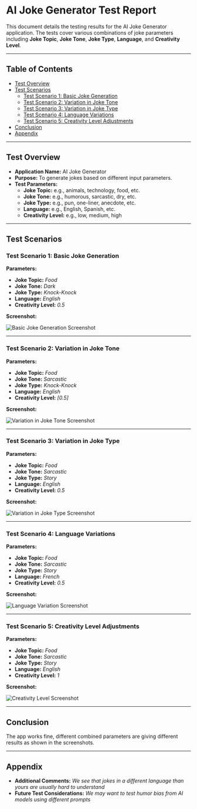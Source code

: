 # AI Joke Generator Test Report

This document details the testing results for the AI Joke Generator application. The tests cover various combinations of joke parameters including **Joke Topic**, **Joke Tone**, **Joke Type**, **Language**, and **Creativity Level**.

---

## Table of Contents

- [Test Overview](#test-overview)
- [Test Scenarios](#test-scenarios)
  - [Test Scenario 1: Basic Joke Generation](#test-scenario-1-basic-joke-generation)
  - [Test Scenario 2: Variation in Joke Tone](#test-scenario-2-variation-in-joke-tone)
  - [Test Scenario 3: Variation in Joke Type](#test-scenario-3-variation-in-joke-type)
  - [Test Scenario 4: Language Variations](#test-scenario-4-language-variations)
  - [Test Scenario 5: Creativity Level Adjustments](#test-scenario-5-creativity-level-adjustments)
- [Conclusion](#conclusion)
- [Appendix](#appendix)

---

## Test Overview

- **Application Name:** AI Joke Generator
- **Purpose:** To generate jokes based on different input parameters.
- **Test Parameters:**
  - **Joke Topic:** e.g., animals, technology, food, etc.
  - **Joke Tone:** e.g., humorous, sarcastic, dry, etc.
  - **Joke Type:** e.g., pun, one-liner, anecdote, etc.
  - **Language:** e.g., English, Spanish, etc.
  - **Creativity Level:** e.g., low, medium, high

---

## Test Scenarios

### Test Scenario 1: Basic Joke Generation

**Parameters:**
- **Joke Topic:** *Food*
- **Joke Tone:** *Dark*
- **Joke Type:** *Knock-Knock*
- **Language:** *English*
- **Creativity Level:** *0.5*

**Screenshot:**

![Basic Joke Generation Screenshot](screenshot1.png)


---

### Test Scenario 2: Variation in Joke Tone

**Parameters:**
- **Joke Topic:** *Food*
- **Joke Tone:** *Sarcastic*
- **Joke Type:** *Knock-Knock*
- **Language:** *English*
- **Creativity Level:** *[0.5]*

**Screenshot:**

![Variation in Joke Tone Screenshot](screenshot2.png)


---

### Test Scenario 3: Variation in Joke Type

**Parameters:**
- **Joke Topic:** *Food*
- **Joke Tone:** *Sarcastic*
- **Joke Type:** *Story*
- **Language:** *English*
- **Creativity Level:** *0.5*

**Screenshot:**

![Variation in Joke Type Screenshot](screenshot3.png)

---

### Test Scenario 4: Language Variations

**Parameters:**
- **Joke Topic:** *Food*
- **Joke Tone:** *Sarcastic*
- **Joke Type:** *Story*
- **Language:** *French*
- **Creativity Level:** *0.5*

**Screenshot:**

![Language Variation Screenshot](screenshot4.png)


---

### Test Scenario 5: Creativity Level Adjustments

**Parameters:**
- **Joke Topic:** *Food*
- **Joke Tone:** *Sarcastic*
- **Joke Type:** *Story*
- **Language:** *English*
- **Creativity Level:** *1*

**Screenshot:**

![Creativity Level Screenshot](screenshot5.png)


---

## Conclusion

The app works fine, different combined parameters are giving different results as shown in the screenshots.

---

## Appendix

- **Additional Comments:** *We see that jokes in a different language than yours are usually hard to understand*
- **Future Test Considerations:** *We may want to test humor bias from AI models using different prompts*


